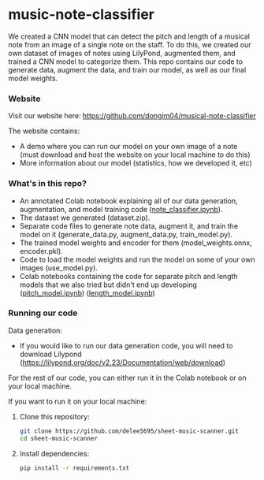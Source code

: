 # music-note-classifier

We created a CNN model that can detect the pitch and length of a musical note from an image of a single note on the staff. To do this, we created our own dataset of images of notes using LilyPond, augmented them, and trained a CNN model to categorize them. This repo contains our code to generate data, augment the data, and train our model, as well as our final model weights.

### Website
Visit our website here: https://github.com/dongim04/musical-note-classifier

The website contains:
- A demo where you can run our model on your own image of a note (must download and host the website on your local machine to do this)
- More information about our model (statistics, how we developed it, etc)

### What's in this repo?
- An annotated Colab notebook explaining all of our data generation, augmentation, and model training code ([note_classifier.ipynb](https://colab.research.google.com/drive/1Hfccm4PxE03oROSF8VCTFl2dbOS89iVS?usp=sharing)).
- The dataset we generated (dataset.zip).
- Separate code files to generate note data, augment it, and train the model on it (generate_data.py, augment_data.py, train_model.py).
- The trained model weights and encoder for them (model_weights.onnx, encoder.pkl).
- Code to load the model weights and run the model on some of your own images (use_model.py).
- Colab notebooks containing the code for separate pitch and length models that we also tried but didn't end up developing
  ([pitch_model.ipynb](https://colab.research.google.com/drive/1TPdC_ecRRHT3PCibH7gpcuPoYSRZiJfY))
  ([length_model.ipynb](https://colab.research.google.com/drive/1a8o2D7-Ia2m7ToX8gd5USg6IC7ICE07T))

### Running our code
Data generation:
- If you would like to run our data generation code, you will need to download Lilypond (https://lilypond.org/doc/v2.23/Documentation/web/download)

For the rest of our code, you can either run it in the Colab notebook or on your local machine.

If you want to run it on your local machine:
1. Clone this repository:
   ```bash
   git clone https://github.com/delee5695/sheet-music-scanner.git
   cd sheet-music-scanner
   ```
2. Install dependencies:
   ```bash
   pip install -r requirements.txt
   ```
